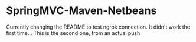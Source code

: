 SpringMVC-Maven-Netbeans
========================

Currently changing the README to test ngrok connection.
It didn't work the first time...
This is the second one, from an actual push

